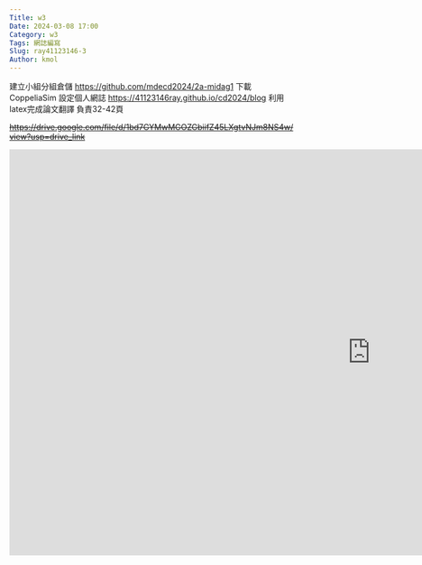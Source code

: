 ```yaml
---
Title: w3
Date: 2024-03-08 17:00
Category: w3
Tags: 網誌編寫
Slug: ray41123146-3
Author: kmol
---
```




<!-- PELICAN_END_SUMMARY -->
建立小組分組倉儲
https://github.com/mdecd2024/2a-midag1
下載CoppeliaSim
設定個人網誌
https://41123146ray.github.io/cd2024/blog
利用latex完成論文翻譯
負責32-42頁

<s>https://drive.google.com/file/d/1bd7GYMwMGOZGbiifZ45LXgtvNJm8NS4w/view?usp=drive_link


<iframe width="1280" height="720" src="https://www.youtube.com/embed/ZtGpgPhSOWA" title="Desktop 2024 06 02   20 40 59 02" frameborder="0" allow="accelerometer; autoplay; clipboard-write; encrypted-media; gyroscope; picture-in-picture; web-share" referrerpolicy="strict-origin-when-cross-origin" allowfullscreen></iframe>
